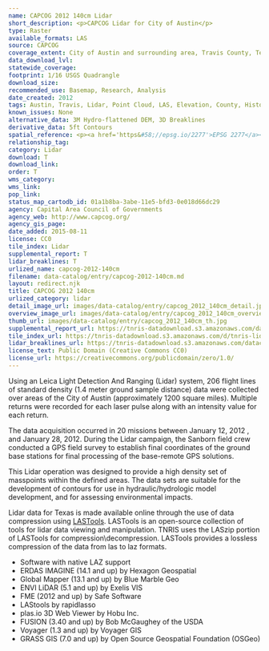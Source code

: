 ```yaml
---
name: CAPCOG 2012 140cm Lidar
short_description: <p>CAPCOG Lidar for City of Austin</p>
type: Raster
available_formats: LAS
source: CAPCOG
coverage_extent: City of Austin and surrounding area, Travis County, Texas
data_download_lvl:
statewide_coverage:
footprint: 1/16 USGS Quadrangle
download_size:
recommended_use: Basemap, Research, Analysis
date_created: 2012
tags: Austin, Travis, Lidar, Point Cloud, LAS, Elevation, County, Historical
known_issues: None
alternative_data: 3M Hydro-flattened DEM, 3D Breaklines
derivative_data: 5ft Contours
spatial_reference: <p><a href='https&#58;//epsg.io/2277'>EPSG 2277</a></p>
relationship_tag:
category: Lidar
download: T
download_link:
order: T
wms_category:
wms_link:
pop_link:
status_map_cartodb_id: 01a1b8ba-3abe-11e5-bfd3-0e018d66dc29
agency: Capital Area Council of Governments
agency_web: http://www.capcog.org/
agency_gis_page:
date_added: 2015-08-11
license: CC0
tile_index: Lidar
supplemental_report: T
lidar_breaklines: T
urlized_name: capcog-2012-140cm
filename: data-catalog/entry/capcog-2012-140cm.md
layout: redirect.njk
title: CAPCOG 2012 140cm
urlized_category: lidar
detail_image_url: images/data-catalog/entry/capcog_2012_140cm_detail.jpg
overview_image_url: images/data-catalog/entry/capcog_2012_140cm_overview.jpg
thumb_url: images/data-catalog/entry/capcog_2012_140cm_th.jpg
supplemental_report_url: https://tnris-datadownload.s3.amazonaws.com/datacatalog/supplemental_reports/capcog_2012_140cm_supplementalreports.zip
tile_index_url: https://tnris-datadownload.s3.amazonaws.com/d/tnris-lidar/state/tx/tnris-lidar_tx.zip
lidar_breaklines_url: https://tnris-datadownload.s3.amazonaws.com/datacatalog/lidar_breaklines/capcog_2012_140cm_breaklines.zip
license_text: Public Domain (Creative Commons CC0)
license_url: https://creativecommons.org/publicdomain/zero/1.0/
---
```


Using an Leica Light Detection And Ranging (Lidar) system, 206 flight lines of standard density (1.4 meter ground sample distance) data were collected over areas of the City of Austin (approximately 1200 square miles). Multiple returns were recorded for each laser pulse along with an intensity value for each return.

The data acquisition occurred in 20 missions between January 12, 2012 , and January 28, 2012. During the Lidar campaign, the Sanborn field crew conducted a GPS field survey to establish final coordinates of the ground base stations for final processing of the base-remote GPS solutions.

This Lidar operation was designed to provide a high density set of masspoints within the defined areas. The data sets are suitable for the development of contours for use in hydraulic/hydrologic model development, and for assessing environmental impacts.

Lidar data for Texas is made available online through the use of data compression using [LASTools](https://rapidlasso.com/lastools/). LASTools is an open-source collection of tools for lidar data viewing and manipulation. TNRIS uses the LASzip portion of LASTools for compression\decompression. LASTools provides a lossless compression of the data from las to laz formats.

- Software with native LAZ support
- ERDAS IMAGINE (14.1 and up) by Hexagon Geospatial
- Global Mapper (13.1 and up) by Blue Marble Geo
- ENVI LiDAR (5.1 and up) by Exelis VIS
- FME (2012 and up) by Safe Software
- LAStools by rapidlasso
- plas.io 3D Web Viewer by Hobu Inc.
- FUSION (3.40 and up) by Bob McGaughey of the USDA
- Voyager (1.3 and up) by Voyager GIS
- GRASS GIS (7.0 and up) by Open Source Geospatial Foundation (OSGeo)
